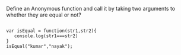 Define an Anonymous function and call it by taking two arguments to whether they are equal or not?


```solution

var isEqual = function(str1,str2){
   console.log(str1===str2)
}
isEqual("kumar","nayak");

```